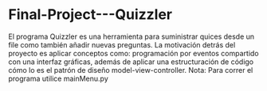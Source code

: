 # Final-Project---Quizzler
El programa Quizzler es una herramienta para suministrar quices desde un file como también añadir nuevas preguntas. La motivación detrás del proyecto es aplicar conceptos como: programación por eventos compartido con una interfaz gráficas, además de aplicar una estructuración de código cómo lo es el patrón de diseño model-view-controller.    Nota: Para correr el programa utilice mainMenu.py
